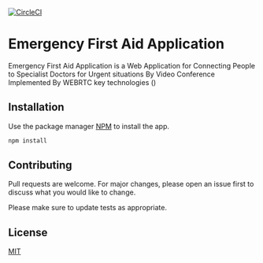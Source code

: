 [![CircleCI](https://circleci.com/gh/ahmeddbahaa/Emergency-First-Aid/tree/main.svg?style=svg)](https://circleci.com/gh/ahmeddbahaa/Emergency-First-Aid/tree/main)

# Emergency First Aid Application

Emergency First Aid Application is a Web Application for Connecting People to Specialist Doctors for Urgent situations By Video Conference Implemented By WEBRTC key technologies ()

## Installation

Use the package manager [NPM](https://docs.npmjs.com//) to install the app.

```bash
npm install 
```

## Contributing
Pull requests are welcome. For major changes, please open an issue first to discuss what you would like to change.

Please make sure to update tests as appropriate.

## License
[MIT](https://choosealicense.com/licenses/mit/)